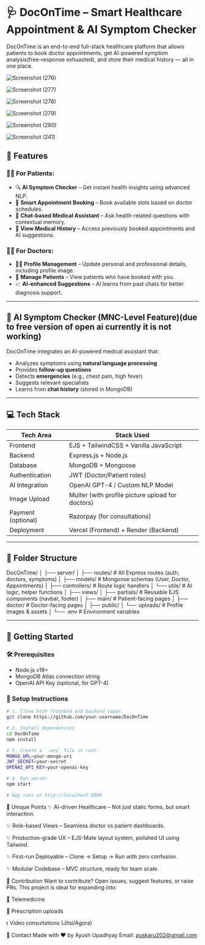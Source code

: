 # 🩺 DocOnTime – Smart Healthcare Appointment & AI Symptom Checker

DocOnTime is an end-to-end full-stack healthcare platform that allows patients to book doctor appointments, get AI-powered symptom analysis(free-response exhuasted), and store their medical history — all in one place.

![Screenshot (276)](https://github.com/user-attachments/assets/458b8edc-21b0-4433-a1e6-2bec49a8076c)

![Screenshot (277)](https://github.com/user-attachments/assets/d4dbc826-6bba-4a90-bd17-0bfbbb7343b8)

![Screenshot (278)](https://github.com/user-attachments/assets/ead9a605-2255-47cb-8f57-945019ee0ad2)

![Screenshot (279)](https://github.com/user-attachments/assets/c03fb31e-60fb-4931-becb-3ad071ac0720)


![Screenshot (280)](https://github.com/user-attachments/assets/1ef8810f-bc35-41f1-81af-ac93e04a0143)

![Screenshot (241)](https://github.com/user-attachments/assets/047d9320-fdba-42d9-a72d-6c4ef54f67e4)

## 🌟 Features

### 👨‍⚕️ For Patients:
- 🔍 **AI Symptom Checker** – Get instant health insights using advanced NLP.
- 📅 **Smart Appointment Booking** – Book available slots based on doctor schedules.
- 🧠 **Chat-based Medical Assistant** – Ask health-related questions with contextual memory.
- 📜 **View Medical History** – Access previously booked appointments and AI suggestions.

### 👩‍⚕️ For Doctors:
- 👨‍⚕️ **Profile Management** – Update personal and professional details, including profile image.
- 👥 **Manage Patients** – View patients who have booked with you.
- 📈 **AI-enhanced Suggestions** – AI learns from past chats for better diagnosis support.

---

## 🧠 AI Symptom Checker (MNC-Level Feature)(due to free version of open ai currently it is not working)
DocOnTime integrates an AI-powered medical assistant that:
- Analyzes symptoms using **natural language processing**
- Provides **follow-up questions**
- Detects **emergencies** (e.g., chest pain, high fever)
- Suggests relevant specialists
- Learns from **chat history** (stored in MongoDB)

---

## 💻 Tech Stack

| Tech Area        | Stack Used                                       |
|------------------|--------------------------------------------------|
| Frontend         | EJS + TailwindCSS + Vanilla JavaScript           |
| Backend          | Express.js + Node.js                             |
| Database         | MongoDB + Mongoose                               |
| Authentication   | JWT (Doctor/Patient roles)                       |
| AI Integration   | OpenAI GPT-4 / Custom NLP Model                  |
| Image Upload     | Multer (with profile picture upload for doctors) |
| Payment (optional)| Razorpay (for consultations)                    |
| Deployment       | Vercel (Frontend) + Render (Backend)             |

---

## 📁 Folder Structure


DocOnTime/
│
├── server/
│ ├── routes/ # All Express routes (auth, doctors, symptoms)
│ ├── models/ # Mongoose schemas (User, Doctor, Appointments)
│ ├── controllers/ # Route logic handlers
│ └── utils/ # AI logic, helper functions
│
├── views/
│ ├── partials/ # Reusable EJS components (navbar, footer)
│ ├── main/ # Patient-facing pages
│ ├── doctor/ # Doctor-facing pages
│
├── public/
│ └── uploads/ # Profile images & assets
│
└── .env # Environment variables





---

## 🚀 Getting Started

### 🛠️ Prerequisites
- Node.js v18+
- MongoDB Atlas connection string
- OpenAI API Key (optional, for GPT-4)

### 🔧 Setup Instructions

```bash
# 1. Clone both frontend and backend repos
git clone https://github.com/your-username/DocOnTime

# 2. Install dependencies
cd DocOnTime
npm install

# 3. Create a `.env` file in root:
MONGO_URL=your-mongo-uri
JWT_SECRET=your-secret
OPENAI_API_KEY=your-openai-key

# 4. Run server
npm start

# App runs on http://localhost:8000
```


📌 Unique Points
✨ AI-driven Healthcare – Not just static forms, but smart interaction.

✨ Role-based Views – Seamless doctor vs patient dashboards.

✨ Production-grade UX – EJS-Mate layout system, polished UI using Tailwind.

✨ First-run Deployable – Clone → Setup → Run with zero confusion.

✨ Modular Codebase – MVC structure, ready for team scale.

🤝 Contribution
Want to contribute? Open issues, suggest features, or raise PRs.
This project is ideal for expanding into:

🧬 Telemedicine

💊 Prescription uploads

📞 Video consultations (Jitsi/Agora)



📧 Contact
Made with ❤️ by Ayush Upadhyay
Email: puskaru202@gmail.com

